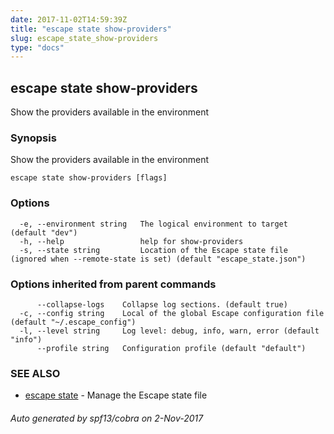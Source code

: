 ```yaml
---
date: 2017-11-02T14:59:39Z
title: "escape state show-providers"
slug: escape_state_show-providers
type: "docs"
---
```

## escape state show-providers

Show the providers available in the environment

### Synopsis


Show the providers available in the environment

```
escape state show-providers [flags]
```

### Options

```
  -e, --environment string   The logical environment to target (default "dev")
  -h, --help                 help for show-providers
  -s, --state string         Location of the Escape state file (ignored when --remote-state is set) (default "escape_state.json")
```

### Options inherited from parent commands

```
      --collapse-logs    Collapse log sections. (default true)
  -c, --config string    Local of the global Escape configuration file (default "~/.escape_config")
  -l, --level string     Log level: debug, info, warn, error (default "info")
      --profile string   Configuration profile (default "default")
```

### SEE ALSO
* [escape state](../escape_state/)	 - Manage the Escape state file

###### Auto generated by spf13/cobra on 2-Nov-2017
